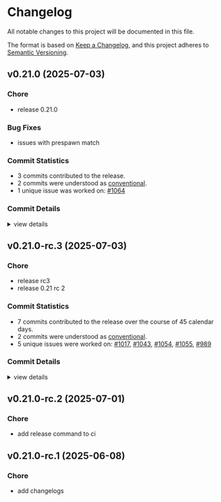 # Changelog

All notable changes to this project will be documented in this file.

The format is based on [Keep a Changelog](https://keepachangelog.com/en/1.0.0/),
and this project adheres to [Semantic Versioning](https://semver.org/spec/v2.0.0.html).

## v0.21.0 (2025-07-03)

### Chore

 - <csr-id-7fe5e08d715fa55ad003270be95139b003aca396/> release 0.21.0

### Bug Fixes

 - <csr-id-97d5b9baf349aa8c0245d20432ff333c42b2c04d/> issues with prespawn match

### Commit Statistics

<csr-read-only-do-not-edit/>

 - 3 commits contributed to the release.
 - 2 commits were understood as [conventional](https://www.conventionalcommits.org).
 - 1 unique issue was worked on: [#1064](https://github.com/cBournhonesque/lightyear/issues/1064)

### Commit Details

<csr-read-only-do-not-edit/>

<details><summary>view details</summary>

 * **[#1064](https://github.com/cBournhonesque/lightyear/issues/1064)**
    - Issues with prespawn match ([`97d5b9b`](https://github.com/cBournhonesque/lightyear/commit/97d5b9baf349aa8c0245d20432ff333c42b2c04d))
 * **Uncategorized**
    - Release 0.21.0 ([`7fe5e08`](https://github.com/cBournhonesque/lightyear/commit/7fe5e08d715fa55ad003270be95139b003aca396))
    - Adjusting changelogs prior to release of lightyear_serde v0.21.0, lightyear_utils v0.21.0, lightyear_core v0.21.0, lightyear_link v0.21.0, lightyear_aeronet v0.21.0, lightyear_connection v0.21.0, lightyear_macros v0.21.0, lightyear_transport v0.21.0, lightyear_messages v0.21.0, lightyear_replication v0.21.0, lightyear_sync v0.21.0, lightyear_interpolation v0.21.0, lightyear_prediction v0.21.0, lightyear_frame_interpolation v0.21.0, lightyear_avian2d v0.21.0, lightyear_avian3d v0.21.0, lightyear_crossbeam v0.21.0, lightyear_inputs v0.21.0, lightyear_inputs_bei v0.21.0, lightyear_inputs_leafwing v0.21.0, lightyear_inputs_native v0.21.0, lightyear_netcode v0.21.0, lightyear_steam v0.21.0, lightyear_webtransport v0.21.0, lightyear_udp v0.21.0, lightyear v0.21.0 ([`6ed9ae9`](https://github.com/cBournhonesque/lightyear/commit/6ed9ae95f9a75a9803c75c56c4e81f40f72fc3c8))
</details>

## v0.21.0-rc.3 (2025-07-03)

<csr-id-5dc2e81f8c2b1171df33703d73e38a49e7b4695d/>
<csr-id-81341e91707b31a5cba6967d23e230945180a4e8/>

### Chore

 - <csr-id-5dc2e81f8c2b1171df33703d73e38a49e7b4695d/> release rc3
 - <csr-id-81341e91707b31a5cba6967d23e230945180a4e8/> release 0.21 rc 2

### Commit Statistics

<csr-read-only-do-not-edit/>

 - 7 commits contributed to the release over the course of 45 calendar days.
 - 2 commits were understood as [conventional](https://www.conventionalcommits.org).
 - 5 unique issues were worked on: [#1017](https://github.com/cBournhonesque/lightyear/issues/1017), [#1043](https://github.com/cBournhonesque/lightyear/issues/1043), [#1054](https://github.com/cBournhonesque/lightyear/issues/1054), [#1055](https://github.com/cBournhonesque/lightyear/issues/1055), [#989](https://github.com/cBournhonesque/lightyear/issues/989)

### Commit Details

<csr-read-only-do-not-edit/>

<details><summary>view details</summary>

 * **[#1017](https://github.com/cBournhonesque/lightyear/issues/1017)**
    - Release 0.21 rc1 ([`dc0e61e`](https://github.com/cBournhonesque/lightyear/commit/dc0e61e06fe68309ed8cbfdcdfead633ad567537))
 * **[#1043](https://github.com/cBournhonesque/lightyear/issues/1043)**
    - Make workspace crates depend on individual bevy crates ([`5dc3dc3`](https://github.com/cBournhonesque/lightyear/commit/5dc3dc3e17a8b821c35162b904b73eea0e1c69be))
 * **[#1054](https://github.com/cBournhonesque/lightyear/issues/1054)**
    - Chore(docs) ([`59b9f7e`](https://github.com/cBournhonesque/lightyear/commit/59b9f7eb37b036488d3ceab780074274074a9bd6))
 * **[#1055](https://github.com/cBournhonesque/lightyear/issues/1055)**
    - Release 0.21 rc 2 ([`81341e9`](https://github.com/cBournhonesque/lightyear/commit/81341e91707b31a5cba6967d23e230945180a4e8))
 * **[#989](https://github.com/cBournhonesque/lightyear/issues/989)**
    - Bevy main refactor ([`b236123`](https://github.com/cBournhonesque/lightyear/commit/b236123c8331f9feea8c34cb9e0d6a179bb34918))
 * **Uncategorized**
    - Release lightyear_serde v0.21.0-rc.3, lightyear_utils v0.21.0-rc.3, lightyear_core v0.21.0-rc.3, lightyear_link v0.21.0-rc.3, lightyear_aeronet v0.21.0-rc.3, lightyear_connection v0.21.0-rc.3, lightyear_macros v0.21.0-rc.3, lightyear_transport v0.21.0-rc.3, lightyear_messages v0.21.0-rc.3, lightyear_replication v0.21.0-rc.3, lightyear_sync v0.21.0-rc.3, lightyear_interpolation v0.21.0-rc.3, lightyear_prediction v0.21.0-rc.3, lightyear_frame_interpolation v0.21.0-rc.3, lightyear_avian2d v0.21.0-rc.3, lightyear_avian3d v0.21.0-rc.3, lightyear_crossbeam v0.21.0-rc.3, lightyear_inputs v0.21.0-rc.3, lightyear_inputs_bei v0.21.0-rc.3, lightyear_inputs_leafwing v0.21.0-rc.3, lightyear_inputs_native v0.21.0-rc.3, lightyear_netcode v0.21.0-rc.3, lightyear_steam v0.21.0-rc.3, lightyear_webtransport v0.21.0-rc.3, lightyear_udp v0.21.0-rc.3, lightyear v0.21.0-rc.3 ([`134306e`](https://github.com/cBournhonesque/lightyear/commit/134306eaf4e23d2f609c8a7c93adc3c55618ff11))
    - Release rc3 ([`5dc2e81`](https://github.com/cBournhonesque/lightyear/commit/5dc2e81f8c2b1171df33703d73e38a49e7b4695d))
</details>

## v0.21.0-rc.2 (2025-07-01)

<csr-id-cedab052a0f47cf91b15267b8d83eb87524a8f4d/>

### Chore

 - <csr-id-cedab052a0f47cf91b15267b8d83eb87524a8f4d/> add release command to ci

## v0.21.0-rc.1 (2025-06-08)

<csr-id-f361b72d433086c61ed6b4776fd4ee308c3747e1/>

### Chore

 - <csr-id-f361b72d433086c61ed6b4776fd4ee308c3747e1/> add changelogs

